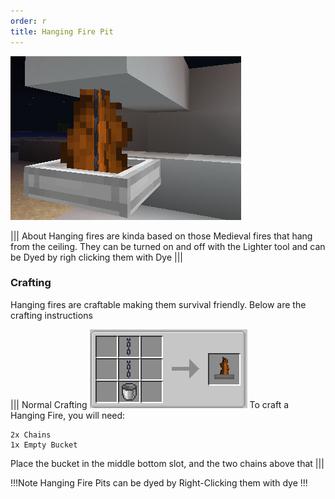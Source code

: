 ```yaml
---
order: r
title: Hanging Fire Pit
---
```

![Hanging Fire Pit](../../img/hang_fire.png)

||| About
Hanging fires are kinda based on those Medieval fires that hang from the ceiling. They can be turned on and off with the Lighter tool and can be Dyed by righ clicking them with Dye
|||

### Crafting
Hanging fires are craftable making them survival friendly. Below are the crafting instructions

||| Normal Crafting
![Crafting Recipe](../../img/hang_craft.png)
To craft a Hanging Fire, you will need:

    2x Chains
    1x Empty Bucket

Place the bucket in the middle bottom slot, and the two chains above that
|||

!!!Note
Hanging Fire Pits can be dyed by Right-Clicking them with dye
!!!
